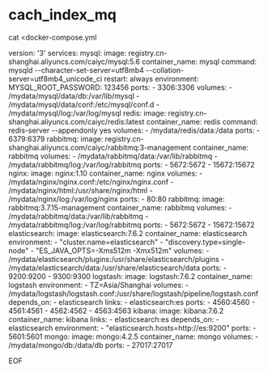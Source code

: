 # cach_index_mq



cat <<EOF >docker-compose.yml
  
version: '3'
services:
  mysql:
    image: registry.cn-shanghai.aliyuncs.com/caiyc/mysql:5.6
    container_name: mysql
    command: mysqld --character-set-server=utf8mb4 --collation-server=utf8mb4_unicode_ci
    restart: always
    environment:
      MYSQL_ROOT_PASSWORD: 123456
    ports:
      - 3306:3306
    volumes:
      - /mydata/mysql/data/db:/var/lib/mysql 
      - /mydata/mysql/data/conf:/etc/mysql/conf.d
      - /mydata/mysql/log:/var/log/mysql
  redis:
    image: registry.cn-shanghai.aliyuncs.com/caiyc/redis:latest
    container_name: redis
    command: redis-server --appendonly yes
    volumes:
      - /mydata/redis/data:/data
    ports:
      - 6379:6379
  rabbitmq:
    image: registry.cn-shanghai.aliyuncs.com/caiyc/rabbitmq:3-management
    container_name: rabbitmq
    volumes:
      - /mydata/rabbitmq/data:/var/lib/rabbitmq
      - /mydata/rabbitmq/log:/var/log/rabbitmq
    ports:
      - 5672:5672
      - 15672:15672
  nginx:
    image: nginx:1.10
    container_name: nginx
    volumes:
      - /mydata/nginx/nginx.conf:/etc/nginx/nginx.conf
      - /mydata/nginx/html:/usr/share/nginx/html
      - /mydata/nginx/log:/var/log/nginx
    ports:
      - 80:80
  rabbitmq:
    image: rabbitmq:3.7.15-management
    container_name: rabbitmq
    volumes:
      - /mydata/rabbitmq/data:/var/lib/rabbitmq
      - /mydata/rabbitmq/log:/var/log/rabbitmq
    ports:
      - 5672:5672
      - 15672:15672
  elasticsearch:
    image: elasticsearch:7.6.2
    container_name: elasticsearch
    environment:
      - "cluster.name=elasticsearch" 
      - "discovery.type=single-node" 
      - "ES_JAVA_OPTS=-Xms512m -Xmx512m"
    volumes:
      - /mydata/elasticsearch/plugins:/usr/share/elasticsearch/plugins
      - /mydata/elasticsearch/data:/usr/share/elasticsearch/data
    ports:
      - 9200:9200
      - 9300:9300
  logstash:
    image: logstash:7.6.2
    container_name: logstash
    environment:
      - TZ=Asia/Shanghai
    volumes:
      - /mydata/logstash/logstash.conf:/usr/share/logstash/pipeline/logstash.conf
    depends_on:
      - elasticsearch 
    links:
      - elasticsearch:es
    ports:
      - 4560:4560
      - 4561:4561
      - 4562:4562
      - 4563:4563
  kibana:
    image: kibana:7.6.2
    container_name: kibana
    links:
      - elasticsearch:es
    depends_on:
      - elasticsearch
    environment:
      - "elasticsearch.hosts=http://es:9200"
    ports:
      - 5601:5601
  mongo:
    image: mongo:4.2.5
    container_name: mongo
    volumes:
      - /mydata/mongo/db:/data/db
    ports:
      - 27017:27017  




EOF





